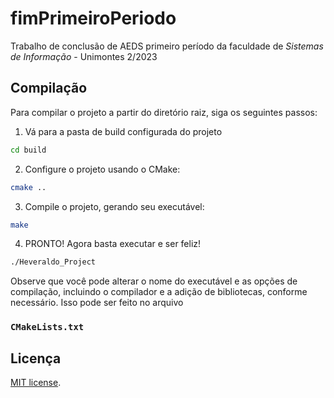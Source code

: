# fimPrimeiroPeriodo
Trabalho de conclusão de AEDS primeiro período da faculdade de *Sistemas de Informação* - Unimontes 2/2023


## Compilação

Para compilar o projeto a partir do diretório raiz, siga os seguintes passos:

1. Vá para a pasta de build configurada do projeto
```bash
cd build
```
2. Configure o projeto usando o CMake:
```bash
cmake ..
```
3. Compile o projeto, gerando seu executável:
```bash
make
```
4. PRONTO! Agora basta executar e ser feliz!
```bash
./Heveraldo_Project
```

Observe que você pode alterar o nome do executável e as opções de compilação, incluindo o compilador e a adição de bibliotecas, conforme necessário. Isso pode ser feito no arquivo 

### `CMakeLists.txt`

## Licença
 [MIT license](https://opensource.org/licenses/MIT).
